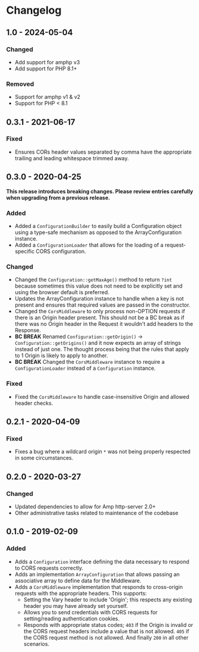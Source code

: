 # Changelog

## 1.0 - 2024-05-04

### Changed

- Add support for amphp v3
- Add support for PHP 8.1+

### Removed

- Support for amphp v1 & v2
- Support for PHP < 8.1

## 0.3.1 - 2021-06-17

### Fixed

- Ensures CORs header values separated by comma have the appropriate trailing and leading whitespace trimmed away. 

## 0.3.0 - 2020-04-25

**This release introduces breaking changes. Please review entries carefully when upgrading from a previous release.**

### Added

- Added a `ConfigurationBuilder` to easily build a Configuration object using a type-safe mechanism as 
opposed to the ArrayConfiguration instance.
- Added a `ConfigurationLoader` that allows for the loading of a request-specific CORS configuration.

### Changed

- Changed the `Configuration::getMaxAge()` method to return `?int` because sometimes this value does 
not need to be explicitly set and using the browser default is preferred.
- Updates the ArrayConfiguration instance to handle when a key is not present and ensures that required 
values are passed in the constructor.
- Changed the `CorsMiddleware` to only process non-OPTION requests if there is an Origin header present. This should 
not be a BC break as if there was no Origin header in the Request it wouldn't add headers to the Response.
- **BC BREAK** Renamed `Configuration::getOrigin()` -> `Configuration::getOrigins()` and it now expects an array of 
strings instead of just one. The thought process being that the rules that apply to 1 Origin is likely to 
apply to another.
- **BC BREAK** Changed the `CorsMiddleware` instance to require a `ConfigurationLoader` instead of a `Configuration` instance.

### Fixed

- Fixed the `CorsMiddleware` to handle case-insensitive Origin and allowed header checks.

## 0.2.1 - 2020-04-09

### Fixed

- Fixes a bug where a wildcard origin `*` was not being properly respected in some 
circumstances.

## 0.2.0 - 2020-03-27

### Changed

- Updated dependencies to allow for Amp http-server 2.0+
- Other administrative tasks related to maintenance of the codebase

## 0.1.0 - 2019-02-09

### Added

- Adds a `Configuration` interface defining the data necessary to respond to CORS requests 
correctly.
- Adds an implementation `ArrayConfiguration` that allows passing an associative array 
to define data for the Middleware.
- Adds a `CorsMiddleware` implementation that responds to cross-origin requests with the 
appropriate headers. This supports:
    - Setting the Vary header to include 'Origin'; this respects any existing header you 
    may have already set yourself.
    - Allows you to send credentials with CORS requests for setting/reading authentication cookies.
    - Responds with appropriate status codes; `403` if the Origin is invalid or the CORS 
    request headers include a value that is not allowed. `405` if the CORS request method is 
    not allowed. And finally `200` in all other scenarios.
